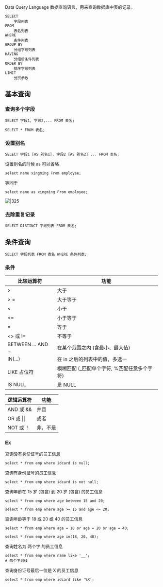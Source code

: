 Data Query Language 数据查询语言，用来查询数据库中表的记录。

```mysql
SELECT
	字段列表
FROM
	表名列表
WHERE
	条件列表
GROUP BY
	分组字段列表
HAVING
	分组后条件列表
ORDER BY
	排序字段列表
LIMIT
	分页参数
```

## 基本查询
### 查询多个字段
```mysql
SELECT 字段1, 字段2,... FROM 表名;
```

```mysql
SELECT * FROM 表名;
```

### 设置别名
```mysql
SELECT 字段1 [AS 别名1], 字段2 [AS 别名2] ... FROM 表名;
```
设置别名的时候 as 可以省略
```mysql
select name xingming From employee;
```
等同于
```mysql
select name as xingming From employee;
```

![|325](https://typora-birdy.oss-cn-guangzhou.aliyuncs.com/20250119215543.png)

### 去除重复记录
```mysql
SELECT DISTINCT 字段列表 FROM 表名;
```

## 条件查询
```mysql
SELECT 字段列表 FROM 表名 WHERE 条件列表;
```

### 条件

| 比较运算符               | 功能                         |
| ------------------- | -------------------------- |
| >                   | 大于                         |
| > =                 | 大于等于                       |
| <                   | 小于                         |
| <=                  | 小于等于                       |
| =                   | 等于                         |
| <> 或 !=             | 不等于                        |
| BETWEEN ... AND ... | 在某个范围之内 (含最小、最大值)          |
| IN(...)             | 在 in 之后的列表中的值，多选一          |
| LIKE 占位符            | 模糊匹配 (\_匹配单个字符, %匹配任意多个字符) |
| IS NULL             | 是 NULL                     |

| 逻辑运算符     | 功能   |
| --------- | ---- |
| AND 或 &&  | 并且   |
| OR 或 \|\| | 或者   |
| NOT 或 ！   | 非，不是 |

### Ex
查询没有身份证号的员工信息
```mysql
select * from emp where idcard is null;
```

查询有身份证号的员工信息
```mysql
select * from emp where idcard is not null;
```

查询年龄在 15 岁 (包含) 到 20 岁 (包含) 的员工信息
```mysql
select * from emp where age between 15 and 20;
```

```mysql
select * from emp where age >= 15 and age <= 20;
```

查询年龄等于 18 或 20 或 40 的员工信息
```mysql
select * from emp where age = 18 or age = 20 or age = 40;
```

```mysql
select * from emp where age in(18, 20, 40);
```

查询姓名为 两个字 的员工信息
```mysql
select * from emp where name like '__'; 
# 两个下划线
```

查询身份证号最后一位是 X 的员工信息
```mysql
select * from emp where idcard like '%X';
```